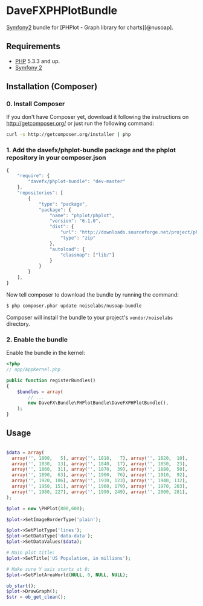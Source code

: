 DaveFXPHPlotBundle
==================

[@php]:     http://php.net/                 "PHP: Hypertext Preprocessor"
[@phplot]:  http://phplot.sourceforge.net/  "PHPlot - PHPlot is a graph library for charts."
[@symfony]: http://www.symfony.com/         "High Performance PHP Framework for Web Development"

[Symfony2][@symfony] bundle for [PHPlot - Graph library for charts][@nusoap].

Requirements
------------

* [PHP][@php] 5.3.3 and up.
* [Symfony 2][@symfony]

Installation (Composer)
-----------------------

### 0. Install Composer

If you don't have Composer yet, download it following the instructions on
http://getcomposer.org/ or just run the following command:

``` bash
curl -s http://getcomposer.org/installer | php
```

### 1. Add the davefx/phplot-bundle package and the phplot repository in your composer.json

```js
{
    "require": {
        "davefx/phplot-bundle": "dev-master"
    },
    "repositories": [
        {
            "type": "package",
            "package": {
                "name": "phplot/phplot",
                "version": "6.1.0",
                "dist": {
                    "url": "http://downloads.sourceforge.net/project/phplot/phplot/6.1.0/phplot-6.1.0.zip",
                    "type": "zip"
                },
                "autoload": {
                    "classmap": ["lib/"]
                }
            }
        }
    ],
}
```
Now tell composer to download the bundle by running the command:

```bash
$ php composer.phar update noiselabs/nusoap-bundle
```

Composer will install the bundle to your project's `vendor/noiselabs` directory.

### 2. Enable the bundle

Enable the bundle in the kernel:

```php
<?php
// app/AppKernel.php

public function registerBundles()
{
    $bundles = array(
        // ...
        new DaveFX\Bundle\PHPlotBundle\DaveFXPHPlotBundle(),
    );
}
```

Usage
-----

```php

$data = array(
  array('', 1800,   5), array('', 1810,   7), array('', 1820,  10),
  array('', 1830,  13), array('', 1840,  17), array('', 1850,  23),
  array('', 1860,  31), array('', 1870,  39), array('', 1880,  50),
  array('', 1890,  63), array('', 1900,  76), array('', 1910,  92),
  array('', 1920, 106), array('', 1930, 123), array('', 1940, 132),
  array('', 1950, 151), array('', 1960, 179), array('', 1970, 203),
  array('', 1980, 227), array('', 1990, 249), array('', 2000, 281),
);

$plot = new \PHPlot(800,600);

$plot->SetImageBorderType('plain');

$plot->SetPlotType('lines');
$plot->SetDataType('data-data');
$plot->SetDataValues($data);

# Main plot title:
$plot->SetTitle('US Population, in millions');

# Make sure Y axis starts at 0:
$plot->SetPlotAreaWorld(NULL, 0, NULL, NULL);

ob_start();
$plot->DrawGraph();
$str = ob_get_clean();

```
